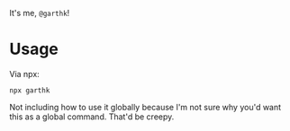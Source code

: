 It's me, `@garthk`!

# Usage
Via npx:
```
npx garthk
```

Not including how to use it globally because I'm not sure why you'd want this as a global command. That'd be creepy.
